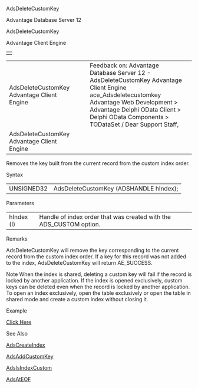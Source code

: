 AdsDeleteCustomKey




Advantage Database Server 12  

AdsDeleteCustomKey

Advantage Client Engine

|  |
| --- |
|  |

|  |  |  |  |  |
| --- | --- | --- | --- | --- |
| AdsDeleteCustomKey  Advantage Client Engine |  |  | Feedback on: Advantage Database Server 12 - AdsDeleteCustomKey Advantage Client Engine ace\_Adsdeletecustomkey Advantage Web Development > Advantage Delphi OData Client > Delphi OData Components > TODataSet / Dear Support Staff, |  |
| AdsDeleteCustomKey  Advantage Client Engine |  |  |  |  |

Removes the key built from the current record from the custom index order.

Syntax

|  |  |
| --- | --- |
| UNSIGNED32 | AdsDeleteCustomKey (ADSHANDLE hIndex); |

Parameters

|  |  |
| --- | --- |
| hIndex (I) | Handle of index order that was created with the ADS\_CUSTOM option. |

Remarks

AdsDeleteCustomKey will remove the key corresponding to the current record from the custom index order. If a key for this record was not added to the index, AdsDeleteCustomKey will return AE\_SUCCESS.

Note When the index is shared, deleting a custom key will fail if the record is locked by another application. If the index is opened exclusively, custom keys can be deleted even when the record is locked by another application. To open an index exclusively, open the table exclusively or open the table in shared mode and create a custom index without closing it.

Example

[Click Here](ace_examples.htm#adsdeletecustomkeyexample)

See Also

[AdsCreateIndex](ace_adscreateindex.htm)

[AdsAddCustomKey](ace_adsaddcustomkey.htm)

[AdsIsIndexCustom](ace_adsisindexcustom.htm)

[AdsAtEOF](ace_adsateof.htm)